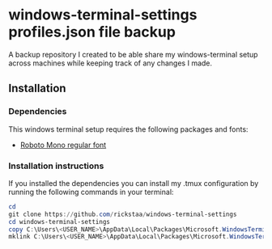 # windows-terminal-settings profiles.json file backup

A backup repository I created to be able share my windows-terminal setup across machines while keeping track of any changes I made.

## Installation

### Dependencies
This windows terminal setup requires the following packages and fonts:

- [Roboto Mono regular font](https://fonts.google.com/specimen/Roboto+Mono?selection.family=Roboto+Mono:100,100i,300,300i,400,400i,500,500i,700,700i)

### Installation instructions
If you installed the dependencies you can install my .tmux configuration by running the following commands in your terminal:

```PowerShell
cd
git clone https://github.com/rickstaa/windows-terminal-settings
cd windows-terminal-settings
copy C:\Users\<USER_NAME>\AppData\Local\Packages\Microsoft.WindowsTerminal_8wekyb3d8bbwe\LocalState\profiles.json C:\Users\<USER_NAME>\AppData\Local\Packages\Microsoft.WindowsTerminal_8wekyb3d8bbwe\LocalState\profiles.json.bak
mklink C:\Users\<USER_NAME>\AppData\Local\Packages\Microsoft.WindowsTerminal_8wekyb3d8bbwe\LocalState\profiles.json profiles.json
```
